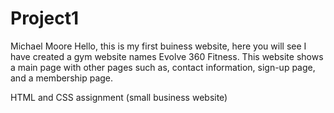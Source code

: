 # Project1
Michael Moore 
Hello, this is my first buiness website, here you will see I have created a gym website names Evolve 360 Fitness. This website shows a main page with other pages such as, contact information, sign-up page, and a membership page.

HTML and CSS assignment (small business website)
